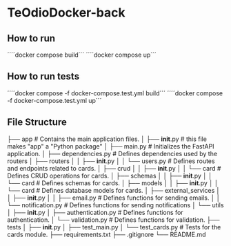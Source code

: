 # TeOdioDocker-back

## How to run

 ´´´´docker compose build´´´
 ´´´´docker compose up´´´

## How to run tests

´´´´docker compose -f docker-compose.test.yml build´´´
´´´´docker compose -f docker-compose.test.yml up´´´

## File Structure

├── app  # Contains the main application files.
│   ├── __init__.py   # this file makes "app" a "Python package"
│   ├── main.py       # Initializes the FastAPI application.
│   ├── dependencies.py # Defines dependencies used by the routers
│   ├── routers
│   │   ├── __init__.py
│   │   └── users.py  # Defines routes and endpoints related to cards.
│   ├── crud
│   │   ├── __init__.py
│   │   └── card  # Defines CRUD operations for cards.
│   ├── schemas
│   │   ├── __init__.py
│   │   └── card  # Defines schemas for cards.
│   ├── models
│   │   ├── __init__.py
│   │   └── card  # Defines database models for cards.
│   ├── external_services
│   │   ├── __init__.py
│   │   ├── email.py          # Defines functions for sending emails.
│   │   └── notification.py   # Defines functions for sending notifications
│   └── utils
│       ├── __init__.py
│       ├── authentication.py  # Defines functions for authentication.
│       └── validation.py      # Defines functions for validation.
├── tests
│   ├── __init__.py
│   ├── test_main.py
│   └── test_cards.py  # Tests for the cards module.
├── requirements.txt
├── .gitignore
└── README.md
